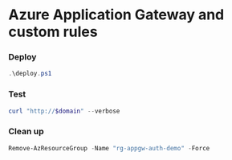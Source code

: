 # Azure Application Gateway and custom rules


### Deploy

```powershell
.\deploy.ps1
```

### Test

```powershell
curl "http://$domain" --verbose
```

### Clean up

```powershell
Remove-AzResourceGroup -Name "rg-appgw-auth-demo" -Force
```
